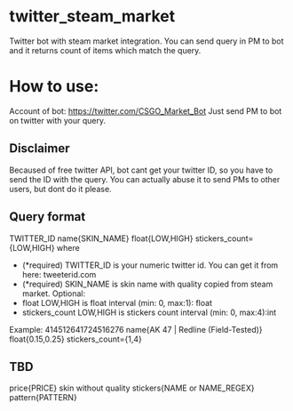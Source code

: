 # twitter_steam_market
Twitter bot with steam market integration. You can send query in PM to bot and it returns count of items which match the query.

# How to use:
Account of bot: https://twitter.com/CSGO_Market_Bot
Just send PM to bot on twitter with your query.
## Disclaimer 
Becaused of free twitter API, bot cant get your twitter ID, so you have to send the ID with the query. You can actually abuse it to send PMs to other users, but dont do it please.
## Query format
 TWITTER_ID name{SKIN_NAME} float{LOW,HIGH}  stickers_count={LOW,HIGH}
 where 

 - (*required) TWITTER_ID is your numeric twitter id. You can get it from here: tweeterid.com
 - (*required) SKIN_NAME is skin name with quality copied from steam market.
 Optional:
 - float LOW,HIGH is float interval (min: 0, max:1): float
 - stickers_count LOW,HIGH is stickers count interval (min: 0, max:4):int

Example: 414512641724516276 name{AK 47 | Redline (Field-Tested)} float{0.15,0.25}  stickers_count={1,4}

## TBD
price{PRICE}
skin without quality
stickers{NAME or NAME_REGEX}
pattern{PATTERN}